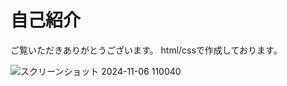 # 自己紹介

ご覧いただきありがとうございます。
html/cssで作成しております。

![スクリーンショット 2024-11-06 110040](https://github.com/user-attachments/assets/025e5412-45c3-494f-8653-adcc54e9ee62)



